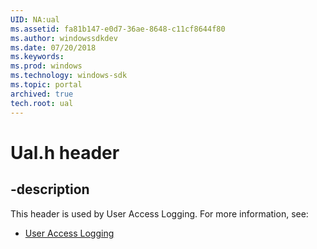 ```yaml
---
UID: NA:ual
ms.assetid: fa81b147-e0d7-36ae-8648-c11cf8644f80
ms.author: windowssdkdev
ms.date: 07/20/2018
ms.keywords: 
ms.prod: windows
ms.technology: windows-sdk
ms.topic: portal
archived: true
tech.root: ual
---
```


# Ual.h header


## -description


This header is used by User Access Logging. For more information, see:

- [User Access Logging](../_ual)
